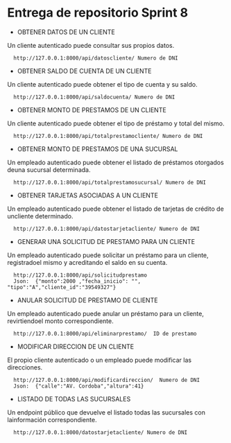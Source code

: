 # Entrega de repositorio Sprint 8

* OBTENER DATOS DE UN CLIENTE

Un cliente autenticado puede consultar sus propios datos.

      http://127.0.0.1:8000/api/datoscliente/ Numero de DNI
      
* OBTENER SALDO DE CUENTA DE UN CLIENTE

Un cliente autenticado puede obtener el tipo de cuenta y su saldo.

      http://127.0.0.1:8000/api/saldocuenta/ Numero de DNI

* OBTENER MONTO DE PRESTAMOS DE UN CLIENTE

Un cliente autenticado puede obtener el tipo de préstamo y total del mismo.
  
      http://127.0.0.1:8000/api/totalprestamocliente/ Numero de DNI
 
* OBTENER MONTO DE PRESTAMOS DE UNA SUCURSAL

 Un empleado autenticado puede obtener el listado de préstamos otorgados deuna sucursal determinada.
 
      http://127.0.0.1:8000/api/totalprestamosucursal/ Numero de DNI
 
* OBTENER TARJETAS ASOCIADAS A UN CLIENTE

 Un empleado autenticado puede obtener el listado de tarjetas de crédito de uncliente determinado.
 
      http://127.0.0.1:8000/api/datostarjetacliente/ Numero de DNI

* GENERAR UNA SOLICITUD DE PRESTAMO PARA UN CLIENTE

Un empleado autenticado puede solicitar un préstamo para un cliente, registradoel mismo y acreditando el saldo en su cuenta.

      http://127.0.0.1:8000/api/solicitudprestamo
      Json:  {"monto":2000 ,"fecha_inicio": "", "tipo":"A","cliente_id":"39549327"}
    
* ANULAR SOLICITUD DE PRESTAMO DE CLIENTE

Un empleado autenticado puede anular un préstamo para un cliente, revirtiendoel monto correspondiente.

      http://127.0.0.1:8000/api/eliminarprestamo/  ID de prestamo
 
* MODIFICAR DIRECCION DE UN CLIENTE

El propio cliente autenticado o un empleado puede modificar las direcciones.
      
      http://127.0.0.1:8000/api/modificardireccion/  Numero de DNI
      Json:  {"calle":"AV. Cordoba","altura":41}
      
* LISTADO DE TODAS LAS SUCURSALES

Un endpoint público que devuelve el listado todas las sucursales con lainformación correspondiente.

      http://127.0.0.1:8000/datostarjetacliente/ Numero de DNI

